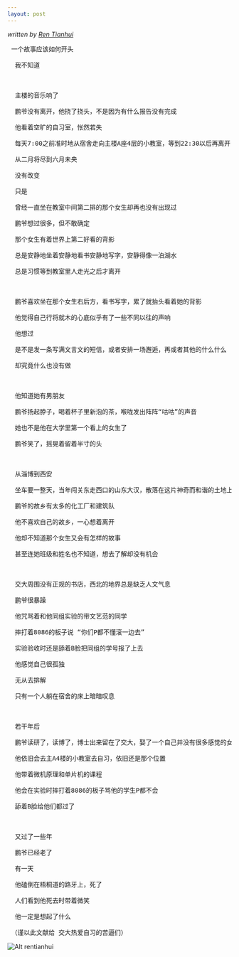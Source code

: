 ```yaml
---
layout: post
---
```

*written by [Ren Tianhui](http://blog.renren.com/blog/248934194/733644327?bfrom=01020100200)*
<pre>
 一个故事应该如何开头

  我不知道

 

  主楼的音乐响了

  鹏爷没有离开，他挠了挠头，不是因为有什么报告没有完成

  他看着空旷的自习室，怅然若失

  每天7:00之前准时地从宿舍走向主楼A座4层的小教室，等到22:30以后再离开

  从二月将尽到六月未央

  没有改变

  只是

  曾经一直坐在教室中间第二排的那个女生却再也没有出现过

  鹏爷想过很多，但不敢确定

  那个女生有着世界上第二好看的背影

  总是安静地坐着安静地看书安静地写字，安静得像一泊湖水

  总是习惯等到教室里人走光之后才离开

 

  鹏爷喜欢坐在那个女生右后方，看书写字，累了就抬头看着她的背影

  他觉得自己行将就木的心底似乎有了一些不同以往的声响

  他想过

  是不是发一条写满文言文的短信，或者安排一场邂逅，再或者其他的什么什么

  却究竟什么也没有做

 

  他知道她有男朋友

  鹏爷扬起脖子，喝着杯子里新泡的茶，喉咙发出阵阵“咕咕”的声音

  她也不是他在大学里第一个看上的女生了

  鹏爷笑了，摇晃着留着半寸的头

 

  从淄博到西安

  坐车要一整天，当年闯关东走西口的山东大汉，散落在这片神奇而和谐的土地上

  鹏爷的故乡有太多的化工厂和建筑队

  他不喜欢自己的故乡，一心想着离开

  他却不知道那个女生又会有怎样的故事

  甚至连她班级和姓名也不知道，想去了解却没有机会

 

  交大周围没有正规的书店，西北的地界总是缺乏人文气息

  鹏爷很暴躁

  他咒骂着和他同组实验的带文艺范的同学

  摔打着8086的板子说 “你们P都不懂滚一边去”

  实验验收时还是舔着B脸把同组的学号报了上去

  他感觉自己很孤独

  无从去排解

  只有一个人躺在宿舍的床上暗暗叹息

 

  若干年后

  鹏爷读研了，读博了，博士出来留在了交大，娶了一个自己并没有很多感觉的女生，当上了教授，有了孩子

  他依旧会去主A4楼的小教室去自习，依旧还是那个位置

  他带着微机原理和单片机的课程

  他会在实验时摔打着8086的板子骂他的学生P都不会

  舔着B脸给他们都过了

 

  又过了一些年

  鹏爷已经老了

  有一天

  他磕倒在梧桐道的路牙上，死了

  人们看到他死去时带着微笑

  他一定是想起了什么  
  
 （谨以此文献给 交大热爱自习的苦逼们）
</pre>
![Alt rentianhui](http://dp-github.qiniudn.com/rentianhui.jpg)

